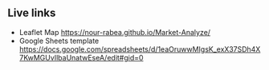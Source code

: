 ## Live links
- Leaflet Map https://nour-rabea.github.io/Market-Analyze/
- Google Sheets template https://docs.google.com/spreadsheets/d/1eaOruwwMIgsK_exX37SDh4X7KwMGUvIlbaUnatwEseA/edit#gid=0
